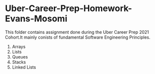# Uber-Career-Prep-Homework-Evans-Mosomi

This folder contains assignment done during the Uber Career Prep 2021 Cohort.It mainly conists of fundamental Software Engineering Principles.
1. Arrays
2. Lists
3. Queues
4. Stacks
5. Linked Lists
